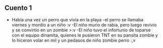 ## Cuento 1
- Había una vez un perro que vivía en la playa
-el perro se llamaba viernes y mordio a un niño :v
-El niño murio de rabia, pero luego revivio y se convirtio en un zombie >:v
-El niño tuvo el infortunio de toparse con el equipo dinamita, quienes le pusieron TNT en su pansita zombie y lo hiceron volar en mil y un pedasos de niño zombie perro :,v

